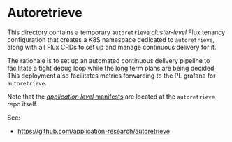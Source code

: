 # Autoretrieve

This directory contains a temporary `autoretrieve` _cluster-level_ Flux tenancy configuration that
creates a K8S namespace dedicated to `autoretrieve`, along with all Flux CRDs to set up and manage
continuous delivery for it.

The rationale is to set up an automated continuous delivery pipeline to facilitate a tight debug
loop while the long term plans are being decided. This deployment also facilitates metrics
forwarding to the PL grafana for `autoretrieve`.

Note that the [_application
level_ manifests](https://github.com/application-research/autoretrieve/tree/master/deploy/manifests/dev/us-east-2)
are located at the `autoretrieve` repo itself.

See:

- https://github.com/application-research/autoretrieve
